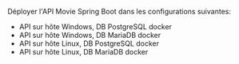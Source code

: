 Déployer l'API Movie Spring Boot dans les configurations suivantes:
- API sur hôte Windows, DB PostgreSQL docker
- API sur hôte Windows, DB MariaDB docker
- API sur hôte Linux, DB PostgreSQL docker
- API sur hôte Linux, DB MariaDB docker
